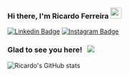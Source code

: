 ### Hi there, I'm Ricardo Ferreira <img src="https://media.giphy.com/media/hvRJCLFzcasrR4ia7z/giphy.gif" width="25px">

[![Linkedin Badge](https://img.shields.io/badge/-LinkedIn-0e76a8?style=flat-square&logo=Linkedin&logoColor=white)](https://www.linkedin.com/in/josericardoferreira182/)
[![Instagram Badge](https://img.shields.io/badge/-Instagram-e4405f?style=flat-square&logo=Instagram&logoColor=white)](https://www.instagram.com/ricardo.fz/)


### Glad to see you here! &nbsp; ![](https://visitor-badge.glitch.me/badge?page_id=RicardoFz.RicardoFz)

![Ricardo's GitHub stats](https://github-readme-stats.vercel.app/api?username=RicardoFz)


